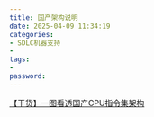 ```yaml
---
title: 国产架构说明
date: 2025-04-09 11:34:19 
categories: 
- SDLC机器支持
- 
tags: 
- 
password: 
---
```

[【干货】一图看透国产CPU指令集架构](https://zhuanlan.zhihu.com/p/669255720)

